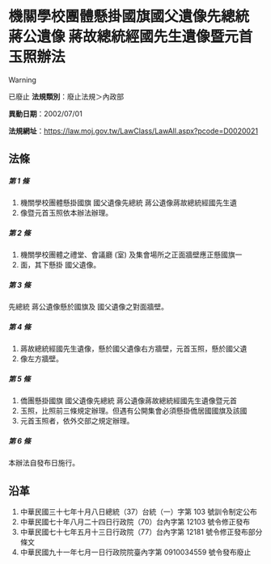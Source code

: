 # 機關學校團體懸掛國旗國父遺像先總統  蔣公遺像  蔣故總統經國先生遺像暨元首玉照辦法


> [!WARNING]
> 已廢止
**法規類別**：廢止法規＞內政部

**異動日期**：2002/07/01  

**法規網址**：https://law.moj.gov.tw/LawClass/LawAll.aspx?pcode=D0020021



## 法條
##### 第 1 條
1. 機關學校團體懸掛國旗  國父遺像先總統  蔣公遺像蔣故總統經國先生遺
1. 像暨元首玉照依本辦法辦理。

##### 第 2 條
1. 機關學校團體之禮堂、會議廳 (室) 及集會場所之正面牆壁應正懸國旗一
1. 面，其下懸掛  國父遺像。

##### 第 3 條
先總統  蔣公遺像懸於國旗及  國父遺像之對面牆壁。

##### 第 4 條
1. 蔣故總統經國先生遺像，懸於國父遺像右方牆壁，元首玉照，懸於國父遺
1. 像左方牆壁。

##### 第 5 條
1. 僑團懸掛國旗  國父遺像先總統  蔣公遺像蔣故總統經國先生遺像暨元首
1. 玉照，比照前三條規定辦理。但遇有公開集會必須懸掛僑居國國旗及該國
1. 元首玉照者，依外交部之規定辦理。

##### 第 6 條
本辦法自發布日施行。

## 沿革
1. 中華民國三十七年十月八日總統（37）台統（一）字第 103  號訓令制定公布
1. 中華民國七十年八月二十四日行政院（70）台內字第 12103  號令修正發布
1. 中華民國七十七年五月十三日行政院（77）台內字第 12181  號令修正發布部分條文
1. 中華民國九十一年七月一日行政院院臺內字第 0910034559 號令發布廢止
